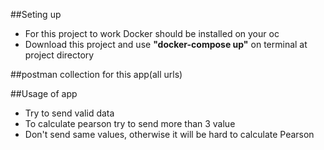 ##Seting up
- For this project to work Docker should be installed on your oc
- Download this project and use **"docker-compose up"** on terminal at project directory

##postman collection for this app(all urls)

##Usage of app
- Try to send valid data
- To calculate pearson try to send more than 3 value
- Don't send same values, otherwise it will be hard to calculate Pearson
